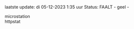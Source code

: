 laatste update: 
di 05-12-2023  1:35   uur 
Status: FAALT - geel - 
<div class="service R">microstation</div><div class="service G">httpstat</div>